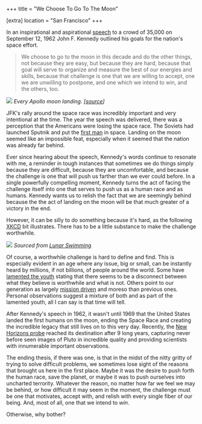 +++
title = "We Choose To Go To The Moon"

[extra]
location = "San Francisco"
+++

In an inspirational and aspirational [speech][speech] to a crowd of 35,000 on
September 12, 1962 John F. Kennedy outlined his goals for the nation's space
effort.

<!-- more -->

>  We choose to go to the moon in this decade and do the other things, not
>  because they are easy, but because they are hard, because that goal will
>  serve to organize and measure the best of our energies and skills, because
>  that challenge is one that we are willing to accept, one we are unwilling to
>  postpone, and one which we intend to win, and the others, too.


![](/img/2015/July/moon-landings.gif)
*Every Apollo moon landing. [[source](http://www.psrd.hawaii.edu/Jan01/lunarCataclysm.html)]*

JFK's rally around the space race was incredibly important and very intentional
at the time. The year the speech was delivered, there was a perception that the
Americans were losing the space race. The Soviets had launched Sputnik and put
the [first man](http://en.wikipedia.org/wiki/Yuri_Gagarin) in space. Landing on
the moon seemed like an impossible feat, especially when it seemed that the
nation was already far behind.

Ever since hearing about the speech, Kennedy's words continue to resonate with
me, a reminder in tough instances that sometimes we do things simply because
they are difficult, because they are uncomfortable, and because the challenge
is one that will push us farther than we ever could before. In a single
powerfully compelling moment, Kennedy turns the act of facing the challenge
itself into one that serves to push us as a human race and as humans. Kennedy
wants us to relish the fact that we are seemingly behind because the the act of
landing on the moon will be that much greater of a victory in the end.

However, it can be silly to do something because it's hard, as the following
[XKCD](http://what-if.xkcd.com/124/) bit illustrates. There has to be a little
substance to make the challenge worthwhile.

![](/img/2015/July/kennedy.png)
*Sourced from [Lunar Swimming](http://what-if.xkcd.com/124/)*

Of course, a worthwhile challenge is hard to define and find. This is
especially evident in an age where any issue, big or small, can be instantly
heard by millions, if not billions, of people around the world. Some have
[lamented the youth][problemmatic-youth] stating that there seems to be a
disconnect between what they believe is worthwhile and what is not. Others
point to our generation as largely [mission driven][kpcb-trends] and moreso
than previous ones. Personal observations suggest a mixture of both and as part
of the lamented youth, all I can say is that time will tell.

After Kennedy's speech in 1962, it wasn't until 1969 that the United States
landed the first humans on the moon, ending the Space Race and creating the
incredible legacy that still lives on to this very day. Recently, the [New
Horizons probe](https://en.wikipedia.org/wiki/New_Horizons) reached its
destination after 9 long years, capturing never before seen images of Pluto in
incredible quality and providing scientists with innumerable important
observations.

The ending thesis, if there was one, is that in the midst of the nitty gritty
of trying to solve difficult problems, we sometimes lose sight of the reasons
that brought us here in the first place. Maybe it was the desire to push forth
the human race, save the planet, or maybe it was to push ourselves into
uncharted terrority. Whatever the reason, no matter how far we feel we may be
behind, or how difficult it may seem in the moment, the challenge must be one that motivates, accept with, and relish with every single fiber of our being.
And, most of all, one that we intend to *win*.

Otherwise, why bother?

[speech]: http://en.wikipedia.org/wiki/We_choose_to_go_to_the_Moon

[problemmatic-youth]: http://www.nytimes.com/2014/03/16/magazine/silicon-valleys-youth-problem.html

[kpcb-trends]: http://www.kpcb.com/blog/2015-internet-trends